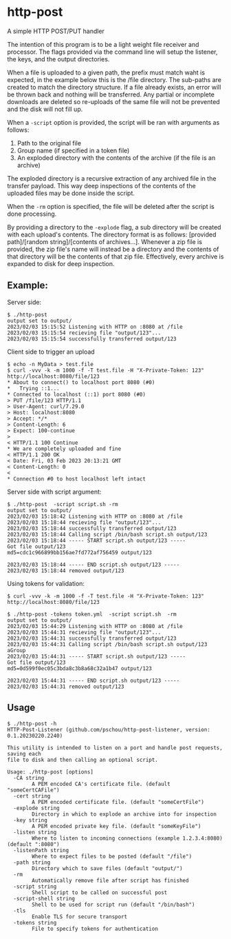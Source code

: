 # http-post

A simple HTTP POST/PUT handler

The intention of this program is to be a light weight file receiver and
processor.  The flags provided via the command line will setup the listener,
the keys, and the output directories.

When a file is uploaded to a given path, the prefix must match waht is
expected, in the example below this is the /file directory.  The sub-paths are
created to match the directory structure.  If a file already exists, an error
will be thrown back and nothing will be transferred.  Any partial or incomplete
downloads are deleted so re-uploads of the same file will not be prevented and
the disk will not fill up.

When a `-script` option is provided, the script will be ran with arguments as
follows:

1. Path to the original file
2. Group name (if specified in a token file)
3. An exploded directory with the contents of the archive (if the file is an
	 archive)

The exploded directory is a recursive extraction of any archived file in the
transfer payload.  This way deep inspections of the contents of the uploaded
files may be done inside the script.

When the `-rm` option is specified, the file will be deleted after the script
is done processing.

By providing a directory to the `-explode` flag, a sub directory will be
created with each upload's contents.  The directory format is as follows:
[provided path]/[random string]/[contents of archives...].  Whenever a zip file
is provided, the zip file's name will instead be a directory and the contents
of that directory will be the contents of that zip file.  Effectively, every
archive is expanded to disk for deep inspection.

## Example:

Server side:
```
$ ./http-post
output set to output/
2023/02/03 15:15:52 Listening with HTTP on :8080 at /file
2023/02/03 15:15:54 recieving file "output/123"...
2023/02/03 15:15:54 successfully transferred output/123
```

Client side to trigger an upload
```
$ echo -n MyData > test.file
$ curl -vvv -k -m 1000 -f -T test.file -H "X-Private-Token: 123" http://localhost:8080/file/123
* About to connect() to localhost port 8080 (#0)
*   Trying ::1...
* Connected to localhost (::1) port 8080 (#0)
> PUT /file/123 HTTP/1.1
> User-Agent: curl/7.29.0
> Host: localhost:8080
> Accept: */*
> Content-Length: 6
> Expect: 100-continue
>
< HTTP/1.1 100 Continue
* We are completely uploaded and fine
< HTTP/1.1 200 OK
< Date: Fri, 03 Feb 2023 20:13:21 GMT
< Content-Length: 0
<
* Connection #0 to host localhost left intact
```

Server side with script argument:
```
$ ./http-post  -script script.sh -rm
output set to output/
2023/02/03 15:18:42 Listening with HTTP on :8080 at /file
2023/02/03 15:18:44 recieving file "output/123"...
2023/02/03 15:18:44 successfully transferred output/123
2023/02/03 15:18:44 Calling script /bin/bash script.sh output/123
2023/02/03 15:18:44 ----- START script.sh output/123 -----
Got file output/123
md5=cdc1c966899bb156ae7fd772af756459 output/123

2023/02/03 15:18:44 ----- END script.sh output/123 -----
2023/02/03 15:18:44 removed output/123
```

Using tokens for validation:
```
$ curl -vvv -k -m 1000 -f -T test.file -H "X-Private-Token: 123" http://localhost:8080/file/123
```

```
$ ./http-post -tokens token.yml  -script script.sh  -rm
output set to output/
2023/02/03 15:44:29 Listening with HTTP on :8080 at /file
2023/02/03 15:44:31 recieving file "output/123"...
2023/02/03 15:44:31 successfully transferred output/123
2023/02/03 15:44:31 Calling script /bin/bash script.sh output/123 aGroup
2023/02/03 15:44:31 ----- START script.sh output/123 -----
Got file output/123
md5=0d599f0ec05c3bda8c3b8a68c32a1b47 output/123

2023/02/03 15:44:31 ----- END script.sh output/123 -----
2023/02/03 15:44:31 removed output/123
```

## Usage

```
$ ./http-post -h
HTTP-Post-Listener (github.com/pschou/http-post-listener, version: 0.1.20230220.2240)

This utility is intended to listen on a port and handle post requests, saving each
file to disk and then calling an optional script.

Usage: ./http-post [options]
  -CA string
        A PEM encoded CA's certificate file. (default "someCertCAFile")
  -cert string
        A PEM encoded certificate file. (default "someCertFile")
  -explode string
        Directory in which to explode an archive into for inspection
  -key string
        A PEM encoded private key file. (default "someKeyFile")
  -listen string
        Where to listen to incoming connections (example 1.2.3.4:8080) (default ":8080")
  -listenPath string
        Where to expect files to be posted (default "/file")
  -path string
        Directory which to save files (default "output/")
  -rm
        Automatically remove file after script has finished
  -script string
        Shell script to be called on successful post
  -script-shell string
        Shell to be used for script run (default "/bin/bash")
  -tls
        Enable TLS for secure transport
  -tokens string
        File to specify tokens for authentication
```
